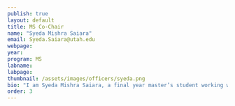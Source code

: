 ```yaml
---
publish: true
layout: default
title: MS Co-Chair
name: "Syeda Mishra Saiara"
email: Syeda.Saiara@utah.edu
webpage: 
year: 
program: MS
labname: 
labpage: 
thumbnail: /assets/images/officers/syeda.png
bio: "I am Syeda Mishra Saiara, a final year master’s student working with Prof. Guanhong Tao. My interests and passions surround in cybersecurity, mostly in LLM/ML vulnerabilities also focusing on preserving data privacy in these ecosystems. I come from a small, yet vibrant South Asian country named Bangladesh. Being a Bangladeshi, I bring diversities in culture, foods, and life visions. I am a nature person, who loves mountains and hiking as well, making Utah a lot closer to my heart!"
order: 3
---
```


